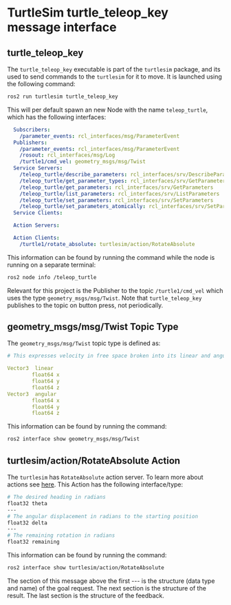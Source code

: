 # TurtleSim turtle_teleop_key message interface

## turtle_teleop_key

The `turtle_teleop_key` executable is part of the `turtlesim` package, and its used to send commands to the `turtlesim` for it to move.
It is launched using the following command:

```bash
ros2 run turtlesim turtle_teleop_key
```

This will per default spawn an new Node with the name `teleop_turtle`, which has the following interfaces:

```yaml
  Subscribers:
    /parameter_events: rcl_interfaces/msg/ParameterEvent
  Publishers:
    /parameter_events: rcl_interfaces/msg/ParameterEvent
    /rosout: rcl_interfaces/msg/Log
    /turtle1/cmd_vel: geometry_msgs/msg/Twist
  Service Servers:
    /teleop_turtle/describe_parameters: rcl_interfaces/srv/DescribeParameters
    /teleop_turtle/get_parameter_types: rcl_interfaces/srv/GetParameterTypes
    /teleop_turtle/get_parameters: rcl_interfaces/srv/GetParameters
    /teleop_turtle/list_parameters: rcl_interfaces/srv/ListParameters
    /teleop_turtle/set_parameters: rcl_interfaces/srv/SetParameters
    /teleop_turtle/set_parameters_atomically: rcl_interfaces/srv/SetParametersAtomically
  Service Clients:

  Action Servers:

  Action Clients:
    /turtle1/rotate_absolute: turtlesim/action/RotateAbsolute
```

This information can be found by running the command while the node is running on a separate terminal:

```bash
ros2 node info /teleop_turtle
```

Relevant for this project is the Publisher to the topic `/turtle1/cmd_vel` which uses the type `geometry_msgs/msg/Twist`. Note that `turtle_teleop_key` publishes to the topic on button press, not periodically.

## geometry_msgs/msg/Twist Topic Type

The `geometry_msgs/msg/Twist` topic type is defined as:

```yaml
# This expresses velocity in free space broken into its linear and angular parts.

Vector3  linear
        float64 x
        float64 y
        float64 z
Vector3  angular
        float64 x
        float64 y
        float64 z
```

This information can be found by running the command:

```bash
ros2 interface show geometry_msgs/msg/Twist
```

## turtlesim/action/RotateAbsolute Action

The `turtlesim` has `RotateAbsolute` action server. To learn more about actions see [here](https://docs.ros.org/en/jazzy/Tutorials/Beginner-CLI-Tools/Understanding-ROS2-Actions/Understanding-ROS2-Actions.html). This Action has the following interface/type:

```bash
# The desired heading in radians
float32 theta
---
# The angular displacement in radians to the starting position
float32 delta
---
# The remaining rotation in radians
float32 remaining
```

This information can be found by running the command:

```bash
ros2 interface show turtlesim/action/RotateAbsolute
```

The section of this message above the first --- is the structure (data type and name) of the goal request. The next section is the structure of the result. The last section is the structure of the feedback.
